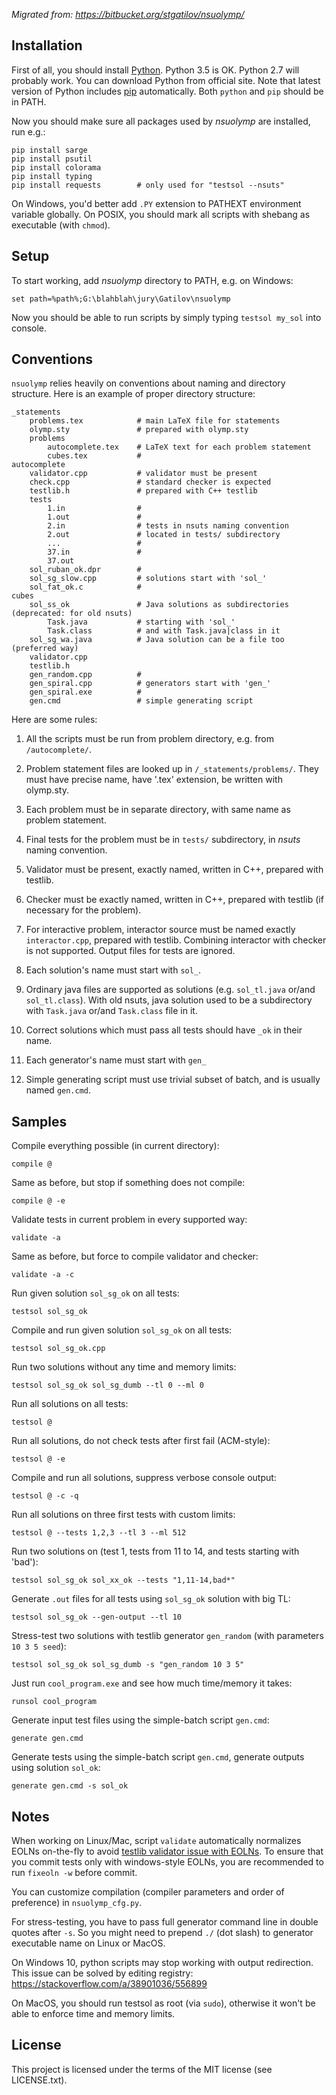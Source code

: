 *Migrated from: https://bitbucket.org/stgatilov/nsuolymp/*

## Installation

First of all, you should install [Python].
Python 3.5 is OK. Python 2.7 will probably work.
You can download Python from official site.
Note that latest version of Python includes [pip] automatically.
Both `python` and `pip` should be in PATH.

Now you should make sure all packages used by *nsuolymp* are installed, run e.g.:

    pip install sarge
    pip install psutil
    pip install colorama
    pip install typing
    pip install requests        # only used for "testsol --nsuts"

On Windows, you'd better add `.PY` extension to PATHEXT environment variable globally.
On POSIX, you should mark all scripts with shebang as executable (with `chmod`).


## Setup

To start working, add *nsuolymp* directory to PATH, e.g. on Windows:

    set path=%path%;G:\blahblah\jury\Gatilov\nsuolymp

Now you should be able to run scripts by simply typing `testsol my_sol` into console.


## Conventions

`nsuolymp` relies heavily on conventions about naming and directory structure.
Here is an example of proper directory structure:

    _statements
        problems.tex            # main LaTeX file for statements
        olymp.sty               # prepared with olymp.sty
        problems
            autocomplete.tex    # LaTeX text for each problem statement
            cubes.tex           #
    autocomplete
        validator.cpp           # validator must be present
        check.cpp               # standard checker is expected
        testlib.h               # prepared with C++ testlib
        tests
            1.in                #
            1.out               # 
            2.in                # tests in nsuts naming convention
            2.out               # located in tests/ subdirectory
            ...                 #
            37.in               #
            37.out
        sol_ruban_ok.dpr        #
        sol_sg_slow.cpp         # solutions start with 'sol_'
        sol_fat_ok.c            #
    cubes
        sol_ss_ok               # Java solutions as subdirectories (deprecated: for old nsuts)
            Task.java           # starting with 'sol_'
            Task.class          # and with Task.java|class in it
        sol_sg_wa.java          # Java solution can be a file too (preferred way)
        validator.cpp
        testlib.h
        gen_random.cpp          #
        gen_spiral.cpp          # generators start with 'gen_'
        gen_spiral.exe          #
        gen.cmd                 # simple generating script


Here are some rules:

1. All the scripts must be run from problem directory, e.g. from `/autocomplete/`.

2. Problem statement files are looked up in `/_statements/problems/`.
   They must have precise name, have '.tex' extension, be written with olymp.sty.

3. Each problem must be in separate directory, with same name as problem statement.

4. Final tests for the problem must be in `tests/` subdirectory, in *nsuts* naming convention.

5. Validator must be present, exactly named, written in C++, prepared with testlib.

6. Checker must be exactly named, written in C++, prepared with testlib (if necessary for the problem).

7. For interactive problem, interactor source must be named exactly `interactor.cpp`, prepared with testlib.
   Combining interactor with checker is not supported. Output files for tests are ignored.

8. Each solution's name must start with `sol_`.

9. Ordinary java files are supported as solutions (e.g. `sol_tl.java` or/and `sol_tl.class`).
   With old nsuts, java solution used to be a subdirectory with `Task.java` or/and `Task.class` file in it.

10. Correct solutions which must pass all tests should have `_ok` in their name.

11. Each generator's name must start with `gen_`

12. Simple generating script must use trivial subset of batch, and is usually named `gen.cmd`.


## Samples

Compile everything possible (in current directory):

    compile @

Same as before, but stop if something does not compile:

    compile @ -e

Validate tests in current problem in every supported way:

    validate -a

Same as before, but force to compile validator and checker:

    validate -a -c

Run given solution `sol_sg_ok` on all tests:

    testsol sol_sg_ok

Compile and run given solution `sol_sg_ok` on all tests:

    testsol sol_sg_ok.cpp

Run two solutions without any time and memory limits:

    testsol sol_sg_ok sol_sg_dumb --tl 0 --ml 0

Run all solutions on all tests:

    testsol @

Run all solutions, do not check tests after first fail (ACM-style):

    testsol @ -e

Compile and run all solutions, suppress verbose console output:

    testsol @ -c -q

Run all solutions on three first tests with custom limits:

    testsol @ --tests 1,2,3 --tl 3 --ml 512

Run two solutions on (test 1, tests from 11 to 14, and tests starting with 'bad'):

    testsol sol_sg_ok sol_xx_ok --tests "1,11-14,bad*"

Generate `.out` files for all tests using `sol_sg_ok` solution with big TL:

    testsol sol_sg_ok --gen-output --tl 10

Stress-test two solutions with testlib generator `gen_random` (with parameters `10 3 5 seed`):

    testsol sol_sg_ok sol_sg_dumb -s "gen_random 10 3 5"

Just run `cool_program.exe` and see how much time/memory it takes:

    runsol cool_program

Generate input test files using the simple-batch script `gen.cmd`:

    generate gen.cmd

Generate tests using the simple-batch script `gen.cmd`, generate outputs using solution `sol_ok`:

    generate gen.cmd -s sol_ok


## Notes

When working on Linux/Mac, script `validate` automatically normalizes EOLNs on-the-fly to avoid [testlib validator issue with EOLNs].
To ensure that you commit tests only with windows-style EOLNs, you are recommended to run `fixeoln -w` before commit.

You can customize compilation (compiler parameters and order of preference) in `nsuolymp_cfg.py`.

For stress-testing, you have to pass full generator command line in double quotes after `-s`.
So you might need to prepend `./` (dot slash) to generator executable name on Linux or MacOS.

On Windows 10, python scripts may stop working with output redirection.
This issue can be solved by editing registry: https://stackoverflow.com/a/38901036/556899

On MacOS, you should run testsol as root (via `sudo`), otherwise it won't be able to enforce time and memory limits.

## License

This project is licensed under the terms of the MIT license (see LICENSE.txt).


 [Python]: https://www.python.org/downloads/
 [pip]: https://pip.pypa.io/en/stable/installing/
 [testlib validator issue with EOLNs]: https://github.com/MikeMirzayanov/testlib/pull/49
